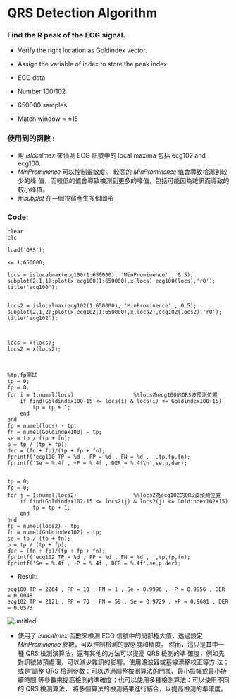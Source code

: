 # QRS Detection Algorithm 

### Find the R peak of the ECG signal. 
* Verify the right location as Goldindex vector. 

* Assign the variable of index to store the peak index. 

* ECG data 
- Number 100/102 

- 650000 samples 

- Match window = ±15 

### 使用到的函數 :
* 用 𝑖𝑠𝑙𝑜𝑐𝑎𝑙𝑚𝑎𝑥 來偵測 ECG 訊號中的 local maxima 包括 ecg102 and ecg100. 
* 𝑀𝑖𝑛𝑃𝑟𝑜𝑚𝑖𝑛𝑒𝑛𝑐𝑒 可以控制靈敏度。 較高的 𝑀𝑖𝑛𝑃𝑟𝑜𝑚𝑖𝑛𝑒𝑛𝑐𝑒 值會導致檢測到較少的峰
值，而較低的值會導致檢測到更多的峰值，包括可能因為雜訊而導致的較小峰值。 
* 用𝑠𝑢𝑏𝑝𝑙𝑜𝑡 在㇐個視窗產生多個圖形

### Code:

```
clear
clc

load('QRS');

x= 1:650000;

locs = islocalmax(ecg100(1:650000), 'MinProminence' , 0.5);
subplot(2,1,1);plot(x,ecg100(1:650000),x(locs),ecg100(locs),'rO');
title('ecg100');


locs2 = islocalmax(ecg102(1:650000), 'MinProminence' , 0.5);
subplot(2,1,2);plot(x,ecg102(1:650000),x(locs2),ecg102(locs2),'rO');
title('ecg102');



locs = x(locs);
locs2 = x(locs2);



%tp,fp測試
tp = 0;
fp = 0;
for i = 1:numel(locs)                   %%locs為ecg100的QRS波預測位置
    if find(Goldindex100-15 <= locs(i) & locs(i) <= Goldindex100+15)    
        tp = tp + 1;
    end
end
fp = numel(locs) - tp;
fn = numel(Goldindex100) - tp;
se = tp / (tp + fn);
p = tp / (tp + fp);
der = (fn + fp)/(tp + fp + fn);
fprintf('ecg100 TP = %d , FP = %d , FN = %d , ',tp,fp,fn);
fprintf('Se = %.4f , +P = %.4f , DER = %.4f\n',se,p,der);


tp = 0;
fp = 0;
for j = 1:numel(locs2)                  %%locs2為ecg102的QRS波預測位置
    if find(Goldindex102-15 <= locs2(j) & locs2(j) <= Goldindex102+15)
        tp = tp + 1;
    end
end
fp = numel(locs2) - tp;
fn = numel(Goldindex102) - tp;
se = tp / (tp + fn);
p = tp / (tp + fp);
der = (fn + fp)/(tp + fp + fn);
fprintf('ecg102 TP = %d , FP = %d , FN = %d , ',tp,fp,fn);
fprintf('Se = %.4f , +P = %.4f , DER = %.4f',se,p,der);

```

* Result:
```
ecg100 TP = 2264 , FP = 10 , FN = 1 , Se = 0.9996 , +P = 0.9956 , DER = 0.0048 
ecg102 TP = 2121 , FP = 70 , FN = 59 , Se = 0.9729 , +P = 0.9681 , DER = 0.0573
```


![untitled](https://user-images.githubusercontent.com/68816726/236611851-6841ca07-bf2e-4587-b80c-f0cf6a528e40.jpg)


* 使用了 𝑖𝑠𝑙𝑜𝑐𝑎𝑙𝑚𝑎𝑥 函數來檢測 ECG 信號中的局部極大值，透過設定
𝑀𝑖𝑛𝑃𝑟𝑜𝑚𝑖𝑛𝑒𝑛𝑐𝑒 參數，可以控制檢測的敏感度和精度。
然而，這只是其中一種 QRS 檢測演算法，還有其他的方法可以提高 QRS 檢測的準
確度，例如先對訊號做預處理，可以減少雜訊的影響，使用濾波器或基線漂移校正等方
法；或是’調整 QRS 檢測參數：可以透過調整檢測算法的門檻、最小振幅或最小持續時間
等參數來提高檢測的準確度；也可以使用多種檢測算法：可以使用不同的 QRS 檢測算法，
將多個算法的檢測結果進行結合，以提高檢測的準確度。

